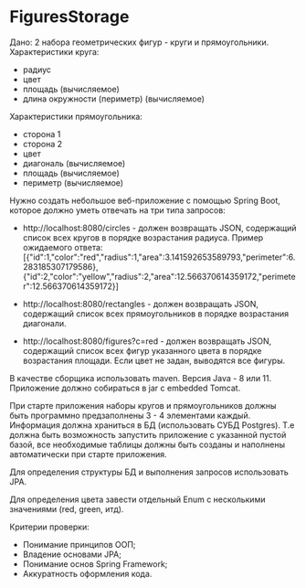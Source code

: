 # FiguresStorage
Дано:
2 набора геометрических фигур - круги и прямоугольники.
Характеристики круга:
- радиус
- цвет
- площадь  (вычисляемое)
- длина окружности (периметр) (вычисляемое)

Характеристики прямоугольника:
- сторона 1
- сторона 2
- цвет
- диагональ (вычисляемое)
- площадь  (вычисляемое)
- периметр (вычисляемое)

Нужно создать небольшое веб-приложение с помощью Spring Boot, которое должно уметь отвечать на три типа запросов:
- http://localhost:8080/circles     - должен возвращать JSON, содержащий список всех кругов в порядке возрастания радиуса.
  Пример ожидаемого ответа:
  [{"id":1,"color":"red","radius":1,"area":3.141592653589793,"perimeter":6.283185307179586},{"id":2,"color":"yellow","radius":2,"area":12.566370614359172,"perimeter":12.566370614359172}]

- http://localhost:8080/rectangles  - должен возвращать JSON, содержащий список всех прямоугольников в порядке возрастания диагонали.
- http://localhost:8080/figures?c=red   - должен возвращать JSON, содержащий список всех фигур указанного цвета в порядке возрастания площади. Если цвет не задан, выводятся все фигуры.

В качестве сборщика использовать maven. Версия Java - 8 или 11. Приложение должно собираться в jar с embedded Tomcat.

При старте приложения наборы кругов и прямоугольников должны быть программно предзаполнены 3 - 4 элементами каждый. Информация должна храниться в БД (использовать СУБД Postgres). Т.е должна быть возможность запустить приложение с указанной пустой базой, все необходимые таблицы должны быть созданы и наполнены автоматически при старте приложения.

Для определения структуры БД и выполнения запросов использовать JPA.

Для определения цвета завести отдельный Enum с несколькими значениями (red, green, итд).

Критерии проверки:
- Понимание принципов ООП;
- Владение основами JPA;
- Понимание основ Spring Framework;
- Аккуратность оформления кода.
